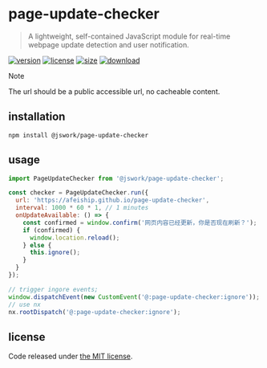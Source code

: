 # page-update-checker
> A lightweight, self-contained JavaScript module for real-time webpage update detection and user notification.

[![version][version-image]][version-url]
[![license][license-image]][license-url]
[![size][size-image]][size-url]
[![download][download-image]][download-url]

> [!NOTE]
> The url should be a public accessible url, no cacheable content.

## installation
```shell
npm install @jswork/page-update-checker
```

## usage
```js
import PageUpdateChecker from '@jswork/page-update-checker';

const checker = PageUpdateChecker.run({
  url: 'https://afeiship.github.io/page-update-checker',
  interval: 1000 * 60 * 1, // 1 minutes
  onUpdateAvailable: () => {
    const confirmed = window.confirm('网页内容已经更新，你是否现在刷新？');
    if (confirmed) {
      window.location.reload();
    } else {
      this.ignore();
    }
  }
});

// trigger ingore events;
window.dispatchEvent(new CustomEvent('@:page-update-checker:ignore'));
// use nx
nx.rootDispatch('@:page-update-checker:ignore');
```

## license
Code released under [the MIT license](https://github.com/afeiship/page-update-checker/blob/master/LICENSE.txt).

[version-image]: https://img.shields.io/npm/v/@jswork/page-update-checker
[version-url]: https://npmjs.org/package/@jswork/page-update-checker

[license-image]: https://img.shields.io/npm/l/@jswork/page-update-checker
[license-url]: https://github.com/afeiship/page-update-checker/blob/master/LICENSE.txt

[size-image]: https://img.shields.io/bundlephobia/minzip/@jswork/page-update-checker
[size-url]: https://github.com/afeiship/page-update-checker/blob/master/dist/index.min.js

[download-image]: https://img.shields.io/npm/dm/@jswork/page-update-checker
[download-url]: https://www.npmjs.com/package/@jswork/page-update-checker

